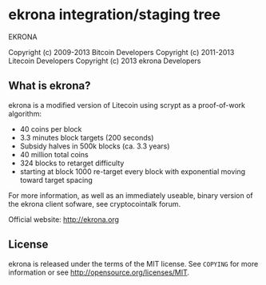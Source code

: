 ekrona integration/staging tree
================================

EKRONA

Copyright (c) 2009-2013 Bitcoin Developers
Copyright (c) 2011-2013 Litecoin Developers
Copyright (c) 2013 ekrona Developers

What is ekrona?
----------------

ekrona is a modified version of Litecoin using scrypt as a proof-of-work algorithm:
 - 40 coins per block
 - 3.3 minutes block targets (200 seconds)
 - Subsidy halves in 500k blocks (ca. 3.3 years)
 - 40 million total coins
 - 324 blocks to retarget difficulty
 - starting at block 1000 re-target every block with exponential moving toward target spacing

For more information, as well as an immediately useable, binary version of
the ekrona client sofware, see cryptocointalk forum.

Official website: http://ekrona.org

License
-------

ekrona is released under the terms of the MIT license. See `COPYING` for more
information or see http://opensource.org/licenses/MIT.
 
 

